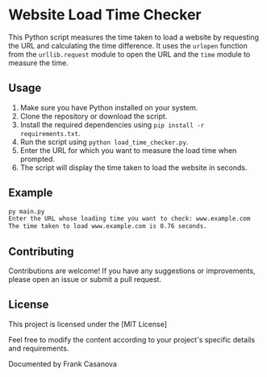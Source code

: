 # Website Load Time Checker

This Python script measures the time taken to load a website by requesting the URL and calculating the time difference. It uses the `urlopen` function from the `urllib.request` module to open the URL and the `time` module to measure the time.

## Usage

1. Make sure you have Python installed on your system.
2. Clone the repository or download the script.
3. Install the required dependencies using `pip install -r requirements.txt`.
4. Run the script using `python load_time_checker.py`.
5. Enter the URL for which you want to measure the load time when prompted.
6. The script will display the time taken to load the website in seconds.

## Example

```bash
py main.py
Enter the URL whose loading time you want to check: www.example.com
The time taken to load www.example.com is 0.76 seconds.
```
## Contributing

Contributions are welcome! If you have any suggestions or improvements, please open an issue or submit a pull request.

## License

This project is licensed under the [MIT License]

Feel free to modify the content according to your project's specific details and requirements.

Documented by Frank Casanova
